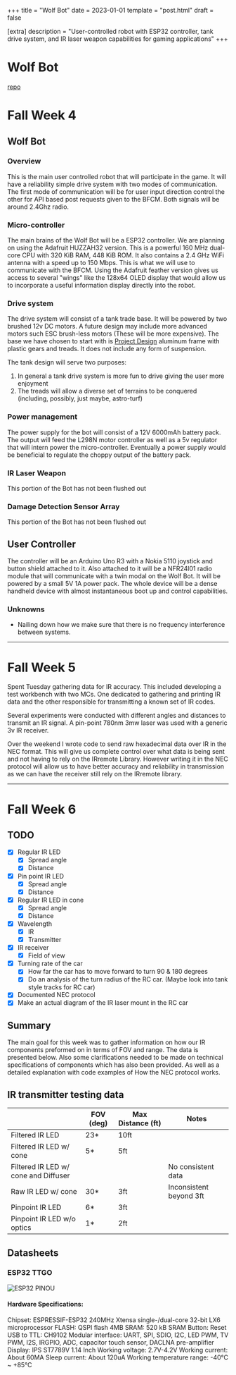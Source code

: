 +++
title = "Wolf Bot"
date = 2023-01-01
template = "post.html"
draft = false

[extra]
description = "User-controlled robot with ESP32 controller, tank drive system, and IR laser weapon capabilities for gaming applications"
+++

# Wolf Bot

[repo](https://github.com/dj-ryan/wolf-bot)

# Fall Week 4
## Wolf Bot
### Overview
This is the main user controlled robot that will participate in the game. It will have a reliability simple drive system with two modes of communication. The first mode of communication will be for user input direction control the other for API based post requests given to the BFCM. Both signals will be around 2.4Ghz radio. 

### Micro-controller
The main brains of the Wolf Bot will be a ESP32 controller. We are planning on using the Adafruit HUZZAH32 version. This is a powerful 160 MHz dual-core CPU with  320 KiB RAM, 448 KiB ROM. It also contains a 2.4 GHz WiFi antenna with a speed up to 150 Mbps. This is what we will use to communicate with the BFCM.  Using the Adafruit feather version gives us access to several "wings" like the 128x64 OLED display that would allow us to incorporate a useful information display directly into the robot. 


### Drive system
The drive system will consist of a tank trade base. It will be powered by two brushed 12v DC motors. A future design may include more advanced motors such ESC brush-less motors (These will be more expensive). The base we have chosen to start with is [Project Design](/projects/project-design/) aluminum frame with plastic gears and treads. It does not include any form of suspension. 

The tank design will serve two purposes:
1) In general a tank drive system is more fun to drive giving the user more enjoyment
2) The treads will allow a diverse set of terrains to be conquered (including, possibly, just maybe, astro-turf)

### Power management
The power supply for the bot will consist of a 12V 6000mAh battery pack. The output will feed the L298N motor controller as well as a 5v regulator that will intern power the micro-controller.  Eventually a power supply would be beneficial to regulate the choppy output of the battery pack. 

### IR Laser Weapon
This portion of the Bot has not been flushed out

### Damage Detection Sensor Array
This portion of the Bot has not been flushed out


## User Controller
The controller will be an Arduino Uno R3 with a Nokia 5110  joystick and  button shield attached to it. Also attached to it will be a NFR24l01 radio module that will communicate with a twin modal on the Wolf Bot. It will be powered by a small 5V 1A power pack. The whole device will be a dense handheld device with almost instantaneous boot up and control capabilities. 


### Unknowns
- Nailing down how we make sure that there is no frequency interference between systems.

---

# Fall Week 5
Spent Tuesday gathering data for IR accuracy. This included developing a test workbench with two MCs. One dedicated to gathering and printing IR data and the other responsible for transmitting a known set of IR codes.

Several experiments were conducted with different angles and distances to transmit an IR signal. A pin-point 780nm 3mw laser was used with a generic 3v IR receiver. 

Over the weekend I wrote code to send raw hexadecimal data over IR in the NEC format. This will give us complete control over what data is being sent and not having to rely on the IRremote Library. However writing it in the NEC protocol will allow us to have better accuracy and reliability in transmission as we can have the receiver still rely on the IRremote library. 

---

# Fall Week 6

## TODO
- [x] Regular IR LED
	- [x] Spread angle
	- [x] Distance
- [x] Pin point IR LED
	- [x] Spread angle
	- [x] Distance
- [x] Regular IR LED in cone
	- [x] Spread angle
	- [x] Distance
- [x] Wavelength
	- [x] IR
	- [x] Transmitter
- [x] IR receiver
	- [x] Field of view
- [x] Turning rate of the car
	- [x] How far the car has to move forward to turn 90 & 180 degrees
	- [x] Do an analysis of the turn radius of the RC car. (Maybe look into tank style tracks for RC car)
- [x] Documented NEC protocol
- [x] Make an actual diagram of the IR laser mount in the RC car

## Summary
The main goal for this week was to gather information on how our IR components preformed on in terms of FOV and range. The data is presented below. Also some clarifications needed to be made on technical specifications of components which has also been provided. As well as a detailed explanation with code examples of How the NEC protocol works. 

## IR transmitter testing data
|                                      | FOV (deg) | Max Distance (ft) | Notes               |
| ------------------------------------ | --- | ------------ | ------------------- |
| Filtered IR LED                      | 23*  | 10ft         |                     |
| Filtered IR LED w/ cone              | 5*  | 5ft          |                     |
| Filtered IR LED w/ cone and Diffuser |     |              | No consistent data  |
| Raw IR LED w/ cone                   | 30* | 3ft          | Inconsistent beyond 3ft |
| Pinpoint IR LED                      | 6*  | 3ft          |                     |
| Pinpoint IR LED w/o optics           | 1*    | 2ft             |                     |

## Datasheets
### ESP32 TTGO
![ESP32 PINOU](https://m.media-amazon.com/images/W/IMAGERENDERING_521856-T1/images/I/61U7dm3G3ZL._AC_SX679_.jpg)

#### Hardware Specifications:
Chipset: ESPRESSIF-ESP32 240MHz Xtensa single-/dual-core 32-bit LX6 microprocessor
FLASH: QSPI flash 4MB
SRAM: 520 kB SRAM
Button: Reset
USB to TTL: CH9102
Modular interface: UART, SPI, SDIO, I2C, LED PWM, TV PWM, I2S, IRGPIO, ADC, capacitor touch sensor, DACLNA pre-amplifier
Display: IPS ST7789V 1.14 Inch
Working voltage: 2.7V-4.2V
Working current: About 60MA
Sleep current: About 120uA
Working temperature range: -40°C ~ +85°C